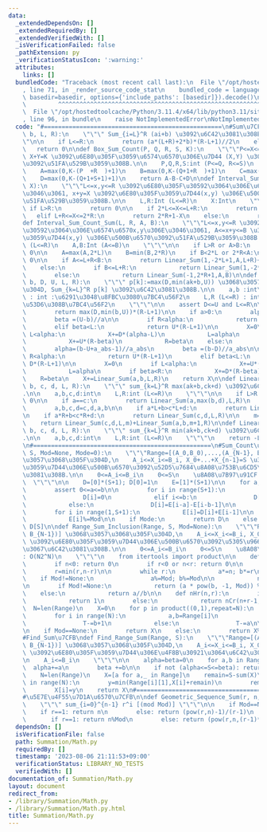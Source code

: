 ```yaml
---
data:
  _extendedDependsOn: []
  _extendedRequiredBy: []
  _extendedVerifiedWith: []
  _isVerificationFailed: false
  _pathExtension: py
  _verificationStatusIcon: ':warning:'
  attributes:
    links: []
  bundledCode: "Traceback (most recent call last):\n  File \"/opt/hostedtoolcache/Python/3.11.4/x64/lib/python3.11/site-packages/onlinejudge_verify/documentation/build.py\"\
    , line 71, in _render_source_code_stat\n    bundled_code = language.bundle(stat.path,\
    \ basedir=basedir, options={'include_paths': [basedir]}).decode()\n          \
    \         ^^^^^^^^^^^^^^^^^^^^^^^^^^^^^^^^^^^^^^^^^^^^^^^^^^^^^^^^^^^^^^^^^^^^^^^^^^^^^^^^^\n\
    \  File \"/opt/hostedtoolcache/Python/3.11.4/x64/lib/python3.11/site-packages/onlinejudge_verify/languages/python.py\"\
    , line 96, in bundle\n    raise NotImplementedError\nNotImplementedError\n"
  code: "#==================================================\n#Sum\u7CFB\ndef Linear_Sum(a,\
    \ b, L, R):\n    \"\"\" Sum_{i=L}^R (ai+b) \u3092\u6C42\u3081\u308B.\n    \"\"\
    \"\n\n    if L<=R:\n        return (a*(L+R)+2*b)*(R-L+1)//2\n    else:\n     \
    \   return 0\n\ndef Box_Sum_Count(P, Q, R, S, K):\n    \"\"\"P<=X<=Q, R<=Y<=S,\
    \ X+Y=K \u3092\u6E80\u305F\u3059\u6574\u6570\u306E\u7D44 (X,Y) \u306E\u500B\u6570\
    \u3092\u51FA\u529B\u3059\u308B.\n\n    P,Q,R,S:int (P<=Q, R<=S)\n    \"\"\"\n\
    \    A=max(0,K-(P  +R  )+1)\n    B=max(0,K-(Q+1+R  )+1)\n    C=max(0,K-(P  +S+1)+1)\n\
    \    D=max(0,K-(Q+1+S+1)+1)\n    return A-B-C+D\n\ndef Interval_Sum_Count(L, R,\
    \ X):\n    \"\"\"L<=x,y<=R \u3092\u6E80\u305F\u30592\u3064\u306E\u6574\u6570x,y\u306E\
    \u3046\u3061, x+y=X \u3092\u6E80\u305F\u3059\u7D44(x,y) \u306E\u500B\u6570\u3092\
    \u51FA\u529B\u3059\u308B.\n\n    L,R:Int (L<=R)\n    X:Int\n    \"\"\"\n\n   \
    \ if L>R:\n        return 0\n\n    if 2*L<=X<=L+R:\n        return X-2*L+1\n \
    \   elif L+R<=X<=2*R:\n        return 2*R+1-X\n    else:\n        return 0\n\n\
    def Interval_Sum_Count_Sum(L, R, A, B):\n    \"\"\"L<=x,y<=R \u3092\u6E80\u305F\
    \u30592\u3064\u306E\u6574\u6570x,y\u306E\u3046\u3061, A<=x+y<=B \u3092\u6E80\u305F\
    \u3059\u7D44(x,y) \u306E\u500B\u6570\u3092\u51FA\u529B\u3059\u308B.\n\n    L,R:Int\
    \ (L<=R)\n    A,B:Int (A<=B)\n    \"\"\"\n\n    if L>R or A>B:\n        return\
    \ 0\n\n    A=max(A,2*L)\n    B=min(B,2*R)\n    if B<2*L or 2*R<A:\n        return\
    \ 0\n\n    if A<=L+R<B:\n        return Linear_Sum(1,-2*L+1,A,L+R)+Linear_Sum(-1,2*R+1,L+R+1,B)\n\
    \    else:\n        if B<=L+R:\n            return Linear_Sum(1,-2*L+1,A,B)\n\
    \        else:\n            return Linear_Sum(-1,2*R+1,A,B)\n\ndef Bound_Sum(a,\
    \ b, D, U, L, R):\n    \"\"\" p[k]:=max(D,min(ak+b,U)) \u3068\u3057\u305F\u3068\
    \u304D, Sum_{k=L}^R p[k] \u3092\u6C42\u3081\u308B.\n\n    a,b :int\n    D,U (D<=U)\
    \ : int :\u6291\u3048\u8FBC\u3080\u7BC4\u56F2\n    L,R (L<=R) : int :\u548C\u3092\
    \u53D6\u308B\u7BC4\u56F2\n    \"\"\"\n\n    assert D<=U and L<=R\n\n    if a==0:\n\
    \        return max(D,min(b,U))*(R-L+1)\n\n    if a>0:\n        alpha=(D-b+a-1)//a\n\
    \        beta =(U-b)//a\n\n        if R<alpha:\n            return D*(R-L+1)\n\
    \        elif beta<L:\n            return U*(R-L+1)\n\n        X=0\n        if\
    \ L<alpha:\n            X+=D*(alpha-L)\n            L=alpha\n        if beta<R:\n\
    \            X+=U*(R-beta)\n            R=beta\n    else:\n        a_abs=-a\n\
    \        alpha=(b-U+a_abs-1)//a_abs\n        beta =(b-D)//a_abs\n\n        if\
    \ R<alpha:\n            return U*(R-L+1)\n        elif beta<L:\n            return\
    \ D*(R-L+1)\n\n        X=0\n        if L<alpha:\n            X+=U*(alpha-L)\n\
    \            L=alpha\n        if beta<R:\n            X+=D*(R-beta)\n        \
    \    R=beta\n    X+=Linear_Sum(a,b,L,R)\n    return X\n\ndef Linear_Max_Sum(a,\
    \ b, c, d, L, R):\n    \"\"\" sum_{k=L}^R max(ak+b,ck+d) \u3092\u6C42\u3081\u308B\
    .\n\n    a,b,c,d:int\n    L,R:int (L<=R)\n    \"\"\"\n\n    if L>R:\n        return\
    \ 0\n\n    if a==c:\n        return Linear_Sum(a,max(b,d),L,R)\n    if c>a:\n\
    \        a,b,c,d=c,d,a,b\n\n    if a*L+b>c*L+d:\n        return Linear_Sum(a,b,L,R)\n\
    \n    if a*R+b<c*R+d:\n        return Linear_Sum(c,d,L,R)\n\n    m=(d-b)//(a-c)\n\
    \    return Linear_Sum(c,d,L,m)+Linear_Sum(a,b,m+1,R)\n\ndef Linear_Min_Sum(a,\
    \ b, c, d, L, R):\n    \"\"\" sum_{k=L}^R min(ak+b,ck+d) \u3092\u6C42\u3081\u308B\
    .\n\n    a,b,c,d:int\n    L,R:int (L<=R)\n    \"\"\"\n    return -Linear_Max_Sum(-a,-b,-c,-d,L,R)\n\
    \n#==================================================\n#Sum_Count\u7CFB\ndef Range_Sum_DP(Range,\
    \ S, Mod=None, Mode=0):\n    \"\"\"Range=[(A_0,B_0),...,(A_{N-1}, B_{N-1})] \u3068\
    \u3057\u3068\u305F\u304D,\n    A_i<=X_i<=B_i, X_0+...+X_{n-1}=S \u3092\u6E80\u305F\
    \u3059\u7D44\u306E\u500B\u6570\u3092\u52D5\u7684\u8A08\u753B\u6CD5\u3067\u6C42\
    \u3081\u308B.\n\n    0<=A_i<=B_i\n    0<=S\n    \u8A08\u7B97\u91CF: O(NS)\n  \
    \  \"\"\"\n\n    D=[0]*(S+1); D[0]=1\n    E=[1]*(S+1)\n\n    for a,b in Range:\n\
    \        assert 0<=a<=b\n\n        for i in range(S+1):\n            if i<a:\n\
    \                D[i]=0\n            elif i<=b:\n                D[i]=E[i-a]\n\
    \            else:\n                D[i]=E[i-a]-E[i-b-1]\n\n        E[0]=D[0]\n\
    \        for i in range(1,S+1):\n            E[i]=D[i]+E[i-1]\n\n        if Mod!=None:\n\
    \            E[i]%=Mod\n\n    if Mode:\n        return D\n    else:\n        return\
    \ D[S]\n\ndef Range_Sum_Inclusion(Range, S, Mod=None):\n    \"\"\"Range=[(A_0,B_0),...,(A_{N-1},\
    \ B_{N-1})] \u3068\u3057\u3068\u305F\u304D,\n    A_i<=X_i<=B_i, X_0+...+X_{n-1}=S\
    \ \u3092\u6E80\u305F\u3059\u7D44\u306E\u500B\u6570\u3092\u5305\u9664\u539F\u7406\
    \u3067\u6C42\u3081\u308B.\n\n    0<=A_i<=B_i\n    0<=S\n    \u8A08\u7B97\u91CF\
    : O(N2^N)\n    \"\"\"\n    from itertools import product\n\n    def nCr(n,r):\n\
    \        if n<0: return 0\n        if r<0 or n<r: return 0\n\n        a=b=1\n\
    \        r=min(r,n-r)\n\n        while r:\n            a*=n; b*=r\n\n        \
    \    if Mod!=None:\n                a%=Mod; b%=Mod\n\n            n-=1; r-=1\n\
    \n        if Mod!=None:\n            return (a * pow(b, -1, Mod)) % Mod\n    \
    \    else:\n            return a//b\n\n    def nHr(n,r):\n        if n==r==0:\n\
    \            return 1\n        else:\n            return nCr(n+r-1,n-1)\n\n  \
    \  N=len(Range)\n    X=0\n    for p in product((0,1),repeat=N):\n        T=S\n\
    \        for i in range(N):\n            a,b=Range[i]\n            if p[i]:\n\
    \                T-=b+1\n            else:\n                T-=a\n\n        X+=pow(-1,sum(p))*nHr(N,T)\n\
    \n    if Mod==None:\n        return X\n    else:\n        return X%Mod\n\n#==================================================\n\
    #Find_Sum\u7CFB\ndef Find_Range_Sum(Range, S):\n    \"\"\"Range=[(A_0,B_0),...,(A_{N-1},\
    \ B_{N-1})] \u3068\u3057\u3068\u305F\u304D,\n    A_i<=X_i<=B_i, X_0+...+X_{n-1}=S\
    \ \u3092\u6E80\u305F\u3059\u7D44\u306E\u4F8B\u30921\u3064\u6C42\u3081\u308B.\n\
    \n    A_i<=B_i\n    \"\"\"\n\n    alpha=beta=0\n    for a,b in Range:\n      \
    \  alpha+=a\n        beta +=b\n\n    if not (alpha<=S<=beta): return None\n\n\
    \    N=len(Range)\n    X=[a for a,_ in Range]\n    remain=S-sum(X)\n    for i\
    \ in range(N):\n        y=min(Range[i][1],X[i]+remain)\n        remain-=y-X[i]\n\
    \        X[i]=y\n    return X\n#==================================================\n\
    #\u5E7E\u4F55\u7D1A\u6570\u7CFB\n\ndef Geometric_Sequence_Sum(r, n, Mod=None):\n\
    \    \"\"\" sum_{i=0}^{n-1} r^i [(mod Mod)] \"\"\"\n\n    if Mod==None:\n    \
    \    if r==1: return n\n        else: return (pow(r,n)-1)/(r-1)\n    else:\n \
    \       if r==1: return n%Mod\n        else: return (pow(r,n,(r-1)*Mod)//(r-1))%Mod\n"
  dependsOn: []
  isVerificationFile: false
  path: Summation/Math.py
  requiredBy: []
  timestamp: '2023-08-06 21:11:53+09:00'
  verificationStatus: LIBRARY_NO_TESTS
  verifiedWith: []
documentation_of: Summation/Math.py
layout: document
redirect_from:
- /library/Summation/Math.py
- /library/Summation/Math.py.html
title: Summation/Math.py
---
```

